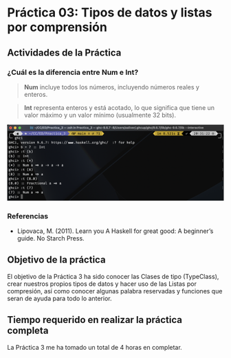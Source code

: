 # Práctica 03: Tipos de datos y listas por comprensión

## Actividades de la Práctica

### ¿Cuál es la diferencia entre Num e Int?

> **Num** incluye todos los números, incluyendo números reales y enteros.

> **Int** representa enteros y está acotado, lo que significa que tiene un valor máximo y un valor mínimo (usualmente 32 bits).

![Captura de pantalla ejemplo de diferencia entre Num e Int en ghci](./Practica3_ghci.png)

### Referencias

- Lipovaca, M. (2011). Learn you A Haskell for great good: A beginner’s guide. No Starch Press.

## Objetivo de la práctica

El objetivo de la Práctica 3 ha sido conocer las Clases de tipo (TypeClass), crear nuestros propios tipos de datos y hacer uso de las Listas por compresión, así como conocer algunas palabra reservadas y funciones que seran de ayuda para todo lo anterior.

## Tiempo requerido en realizar la práctica completa

La Práctica 3 me ha tomado un total de 4 horas en completar.

